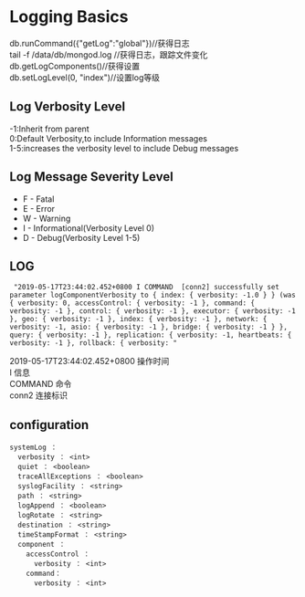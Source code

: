 # Logging Basics

db.runCommand({"getLog":"global"})//获得日志  
tail -f /data/db/mongod.log //获得日志，跟踪文件变化  
db.getLogComponents()//获得设置  
db.setLogLevel(0, "index")//设置log等级


## Log Verbosity Level
-1:Inherit from parent  
0:Default Verbosity,to include Information messages  
1-5:increases the verbosity level to include Debug messages

## Log Message Severity Level
- F - Fatal
- E - Error
- W - Warning
- I - Informational(Verbosity Level 0)
- D - Debug(Verbosity Level 1-5)
## LOG
```
 "2019-05-17T23:44:02.452+0800 I COMMAND  [conn2] successfully set parameter logComponentVerbosity to { index: { verbosity: -1.0 } } (was { verbosity: 0, accessControl: { verbosity: -1 }, command: { verbosity: -1 }, control: { verbosity: -1 }, executor: { verbosity: -1 }, geo: { verbosity: -1 }, index: { verbosity: -1 }, network: { verbosity: -1, asio: { verbosity: -1 }, bridge: { verbosity: -1 } }, query: { verbosity: -1 }, replication: { verbosity: -1, heartbeats: { verbosity: -1 }, rollback: { verbosity: "
 ```
 2019-05-17T23:44:02.452+0800 操作时间  
 I 信息  
 COMMAND 命令  
 conn2 连接标识  

## configuration
```
systemLog ：
  verbosity ： <int> 
  quiet ： <boolean> 
  traceAllExceptions ： <boolean> 
  syslogFacility ： <string> 
  path ： <string> 
  logAppend ： <boolean> 
  logRotate ： <string> 
  destination ： <string> 
  timeStampFormat ： <string> 
  component ：
    accessControl ：
      verbosity ： <int> 
    command：
      verbosity ： <int>
```


